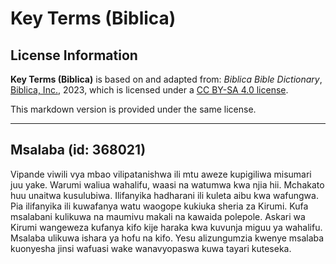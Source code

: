 # Key Terms (Biblica)

## License Information

**Key Terms (Biblica)** is based on and adapted from: _Biblica Bible Dictionary_, [Biblica, Inc.](https://www.biblica.com/), 2023, which is licensed under a [CC BY-SA 4.0 license](https://creativecommons.org/licenses/by-sa/4.0/legalcode.en).

This markdown version is provided under the same license.



--------------------------------

## Msalaba (id: 368021)

Vipande viwili vya mbao vilipatanishwa ili mtu aweze kupigiliwa misumari juu yake. Warumi waliua wahalifu, waasi na watumwa kwa njia hii. Mchakato huu unaitwa kusulubiwa. Ilifanyika hadharani ili kuleta aibu kwa wafungwa. Pia ilifanyika ili kuwafanya watu waogope kukiuka sheria za Kirumi. Kufa msalabani kulikuwa na maumivu makali na kawaida polepole. Askari wa Kirumi wangeweza kufanya kifo kije haraka kwa kuvunja miguu ya wahalifu. Msalaba ulikuwa ishara ya hofu na kifo. Yesu alizungumzia kwenye msalaba kuonyesha jinsi wafuasi wake wanavyopaswa kuwa tayari kuteseka.


